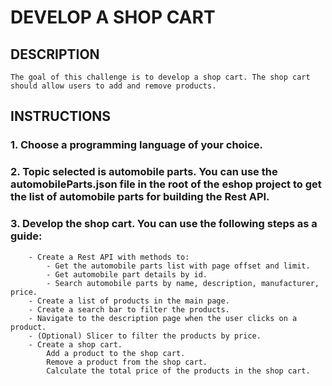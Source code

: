 # DEVELOP A SHOP CART 

## DESCRIPTION

    The goal of this challenge is to develop a shop cart. The shop cart should allow users to add and remove products.

## INSTRUCTIONS

### 1. Choose a programming language of your choice.

### 2. Topic selected is automobile parts. You can use the automobileParts.json file in the root of the eshop project to get the list of automobile parts for building the Rest API.

###  3. Develop the shop cart. You can use the following steps as a guide:

        - Create a Rest API with methods to:
            - Get the automobile parts list with page offset and limit.
            - Get automobile part details by id. 
            - Search automobile parts by name, description, manufacturer, price.
        - Create a list of products in the main page.
        - Create a search bar to filter the products.
        - Navigate to the description page when the user clicks on a product.
        - (Optional) Slicer to filter the products by price.
        - Create a shop cart.
            Add a product to the shop cart.
            Remove a product from the shop cart.
            Calculate the total price of the products in the shop cart.
         